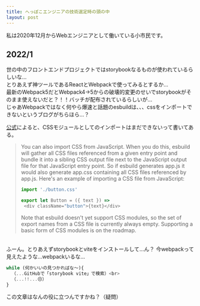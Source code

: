 ```yaml
---
title: へっぽこエンジニアの技術選定時の頭の中
layout: post
---
```


私は2020年12月からWebエンジニアとして働いている小市民です。

## 2022/1
世の中のフロントエンドプロジェクトではstorybookなるものが使われているらしいな...<br>
とりあえず神ツールであるReactとWebpackで使ってみるとするか...<br>
最新のWebpack5だとWebpack4->5からの破壊的変更のせいでstorybookがそのまま使えないだと？！！バッチが配布されているらしいが...<br>
じゃあWebpackではなく何やら爆速と話題のesbuildは、、、cssをインポートできないというブログがちらほら...？

[公式](https://esbuild.github.io/content-types/#css-from-js)によると、CSSモジュールとしてのインポートはまだできないって書いてある。
>You can also import CSS from JavaScript. When you do this, esbuild will gather all CSS files referenced from a given entry point and bundle it into a sibling CSS output file next to the JavaScript output file for that JavaScript entry point. So if esbuild generates app.js it would also generate app.css containing all CSS files referenced by app.js. Here's an example of importing a CSS file from JavaScript:
>```javascript
>import './button.css'
>
>export let Button = ({ text }) =>
>  <div className="button">{text}</div>
>```
>Note that esbuild doesn't yet support CSS modules, so the set of export names from a CSS file is currently always empty. Supporting a basic form of CSS modules is on the roadmap.

<br>
ふーん。とりあえずstorybookとviteをインストールして...ん？
今webpackって見えたような...webpackいるな...

<br>

```javascript
while (何かいいの見つかればな〜){
  （...GitHubで「storybook vite」で検索）<br>
  （...!!...😣）
}
```

この文章はなんの役に立つんですかね？（疑問）